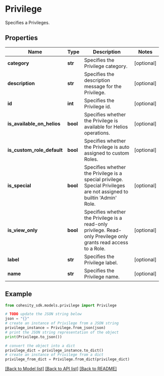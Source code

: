 # Privilege

Specifies a Privileges.

## Properties

Name | Type | Description | Notes
------------ | ------------- | ------------- | -------------
**category** | **str** | Specifies the Privilege category. | [optional] 
**description** | **str** | Specifies the description message for the Privilege. | [optional] 
**id** | **int** | Specifies the Privilege id. | [optional] 
**is_available_on_helios** | **bool** | Specifies whether the Privilege is available for Helios operations. | [optional] 
**is_custom_role_default** | **bool** | Specifies whether the Privilege is auto assigned to custom Roles. | [optional] 
**is_special** | **bool** | Specifies whether the Privilege is a special privilege. Special Privileges are not assigned to builtin &#39;Admin&#39; Role. | [optional] 
**is_view_only** | **bool** | Specifies whether the Privilege is a read-only privilege. Read-only Previlege only grants read access to a Role. | [optional] 
**label** | **str** | Specifies the Privilege label. | [optional] 
**name** | **str** | Specifies the Privilege name. | [optional] 

## Example

```python
from cohesity_sdk.models.privilege import Privilege

# TODO update the JSON string below
json = "{}"
# create an instance of Privilege from a JSON string
privilege_instance = Privilege.from_json(json)
# print the JSON string representation of the object
print(Privilege.to_json())

# convert the object into a dict
privilege_dict = privilege_instance.to_dict()
# create an instance of Privilege from a dict
privilege_from_dict = Privilege.from_dict(privilege_dict)
```
[[Back to Model list]](../README.md#documentation-for-models) [[Back to API list]](../README.md#documentation-for-api-endpoints) [[Back to README]](../README.md)


